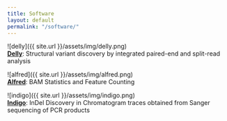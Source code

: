 ```yaml
---
title: Software
layout: default
permalink: "/software/"
---
```





![delly]({{ site.url }}/assets/img/delly.png)  
**[Delly][de]**: Structural variant discovery by integrated paired-end and split-read analysis  



![alfred]({{ site.url }}/assets/img/alfred.png)  
**[Alfred][al]**: BAM Statistics and Feature Counting  



![indigo]({{ site.url }}/assets/img/indigo.png)  
**[Indigo][in]**: InDel Discovery in Chromatogram traces obtained from Sanger sequencing of PCR products  







[de]: https://github.com/dellytools/delly "Delly GitHub Repository"
[al]: https://github.com/tobiasrausch/alfred "Alfred GitHub Repository"
[ma]: https://github.com/tobiasrausch/ "My GitHub Page"
[in]: http://gear.embl.de/indigo "InDel Discovery in Sanger Traces"

